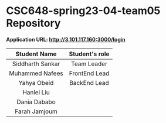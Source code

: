 # CSC648-spring23-04-team05 Repository

**Application URL: <http://3.101.117.160:3000/login>**


| Student Name | Student's role |
| :----------: | :------------: |
|   Siddharth Sankar   |  Team Leader   |
|   Muhammed Nafees  |  FrontEnd Lead   |
| Yahya Obeid |BackEnd Lead|
|   Hanlei Liu |         |
| Dania Dababo | |
| Farah Jamjoum| |

